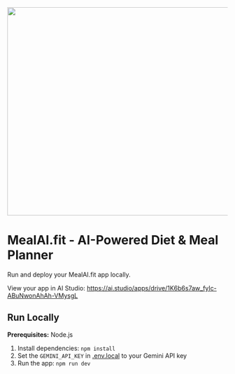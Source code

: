 <div align="center">
<img width="1200" height="475" alt="GHBanner" src="https://github.com/user-attachments/assets/0aa67016-6eaf-458a-adb2-6e31a0763ed6" />
</div>

# MealAI.fit - AI-Powered Diet & Meal Planner

Run and deploy your MealAI.fit app locally.

View your app in AI Studio: https://ai.studio/apps/drive/1K6b6s7aw_fyIc-ABuNwonAhAh-VMysgL

## Run Locally

**Prerequisites:**  Node.js


1. Install dependencies:
   `npm install`
2. Set the `GEMINI_API_KEY` in [.env.local](.env.local) to your Gemini API key
3. Run the app:
   `npm run dev`
